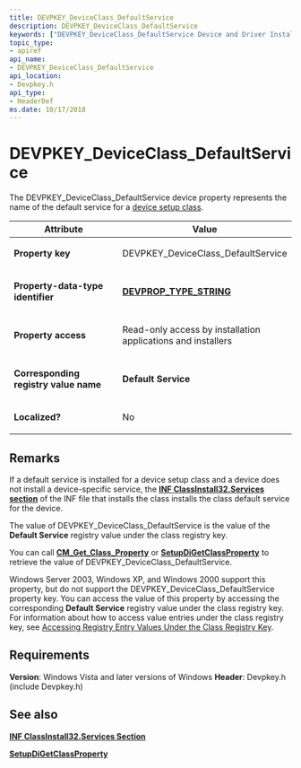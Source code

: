 ```yaml
---
title: DEVPKEY_DeviceClass_DefaultService
description: DEVPKEY_DeviceClass_DefaultService
keywords: ["DEVPKEY_DeviceClass_DefaultService Device and Driver Installation"]
topic_type:
- apiref
api_name:
- DEVPKEY_DeviceClass_DefaultService
api_location:
- Devpkey.h
api_type:
- HeaderDef
ms.date: 10/17/2018
---
```


# DEVPKEY_DeviceClass_DefaultService


The DEVPKEY_DeviceClass_DefaultService device property represents the name of the default service for a [device setup class](./overview-of-device-setup-classes.md).

<table>
<colgroup>
<col width="50%" />
<col width="50%" />
</colgroup>
<thead>
<tr>
<th>Attribute</th>
<th>Value</th>
</tr>
</thead>
<tbody>
<tr class="odd">
<td align="left"><p><strong>Property key</strong></p></td>
<td align="left"><p>DEVPKEY_DeviceClass_DefaultService</p></td>
</tr>
<tr class="even">
<td align="left"><p><strong>Property-data-type identifier</strong></p></td>
<td align="left"><p><a href="devprop-type-string.md" data-raw-source="[&lt;strong&gt;DEVPROP_TYPE_STRING&lt;/strong&gt;](devprop-type-string.md)"><strong>DEVPROP_TYPE_STRING</strong></a></p></td>
</tr>
<tr class="odd">
<td align="left"><p><strong>Property access</strong></p></td>
<td align="left"><p>Read-only access by installation applications and installers</p></td>
</tr>
<tr class="even">
<td align="left"><p><strong>Corresponding registry value name</strong></p></td>
<td align="left"><p><strong>Default Service</strong></p></td>
</tr>
<tr class="odd">
<td align="left"><p><strong>Localized?</strong></p></td>
<td align="left"><p>No</p></td>
</tr>
</tbody>
</table>

 

## Remarks

If a default service is installed for a device setup class and a device does not install a device-specific service, the [**INF ClassInstall32.Services section**](./inf-classinstall32-services-section.md) of the INF file that installs the class installs the class default service for the device.

The value of DEVPKEY_DeviceClass_DefaultService is the value of the **Default Service** registry value under the class registry key.

You can call [**CM_Get_Class_Property**](/windows/win32/api/cfgmgr32/nf-cfgmgr32-cm_get_class_propertyw) or [**SetupDiGetClassProperty**](/windows/win32/api/setupapi/nf-setupapi-setupdigetclasspropertyw) to retrieve the value of DEVPKEY_DeviceClass_DefaultService.

Windows Server 2003, Windows XP, and Windows 2000 support this property, but do not support the DEVPKEY_DeviceClass_DefaultService property key. You can access the value of this property by accessing the corresponding **Default Service** registry value under the class registry key. For information about how to access value entries under the class registry key, see [Accessing Registry Entry Values Under the Class Registry Key](./accessing-device-setup-class-properties.md).

## Requirements

**Version**: Windows Vista and later versions of Windows
**Header**: Devpkey.h (include Devpkey.h)


## See also


[**INF ClassInstall32.Services Section**](./inf-classinstall32-services-section.md)

[**SetupDiGetClassProperty**](/windows/win32/api/setupapi/nf-setupapi-setupdigetclasspropertyw)
